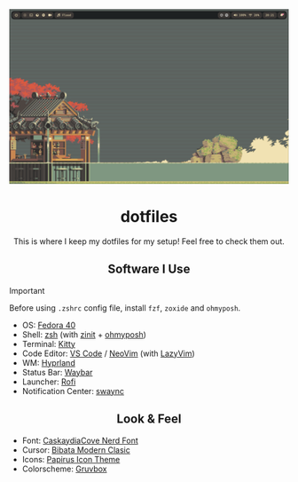 <div align="center">
  <img src="./.assets/hyprland.png">
  <h1>dotfiles</h1>
  This is where I keep my dotfiles for my setup! Feel free to check them out.
</div>

<div align="center">
  <h2>Software I Use</h2>
</div>

> [!IMPORTANT]
> Before using `.zshrc` config file, install `fzf`, `zoxide` and `ohmyposh`.

- OS: [Fedora 40](https://fedoraproject.org/)
- Shell: [zsh](https://github.com/ohmyzsh/ohmyzsh/wiki/Installing-ZSH) (with [zinit](https://github.com/zdharma-continuum/zinit) + [ohmyposh](https://ohmyposh.dev/))
- Terminal: [Kitty](https://sw.kovidgoyal.net/kitty/)
- Code Editor: [VS Code](https://code.visualstudio.com/) / [NeoVim](https://neovim.io/) (with [LazyVim](https://www.lazyvim.org/))
- WM: [Hyprland](https://github.com/hyprwm/Hyprland) 
- Status Bar: [Waybar](https://github.com/Alexays/Waybar)
- Launcher: [Rofi](https://github.com/davatorium/rofi)
- Notification Center: [swaync](https://github.com/ErikReider/SwayNotificationCenter)

<div align="center">
  <h2>Look & Feel</h2>
</div>

- Font: [CaskaydiaCove Nerd Font](https://www.nerdfonts.com/)
- Cursor: [Bibata Modern Clasic](https://github.com/ful1e5/Bibata_Cursor)
- Icons: [Papirus Icon Theme](https://github.com/PapirusDevelopmentTeam/papirus-icon-theme)
- Colorscheme: [Gruvbox](https://github.com/morhetz/gruvbox)
